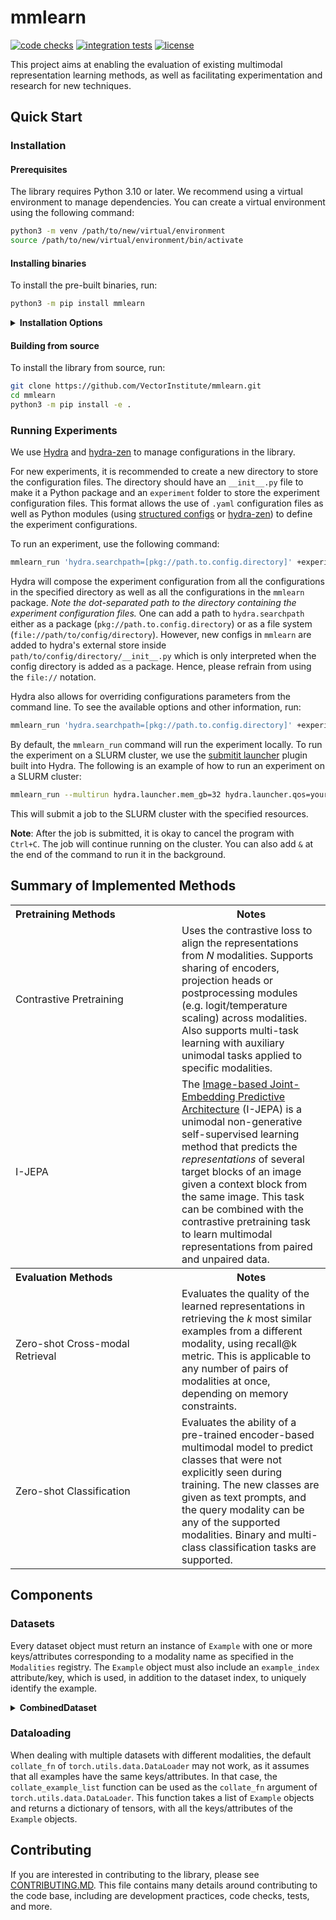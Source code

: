 # mmlearn
[![code checks](https://github.com/VectorInstitute/mmlearn/actions/workflows/code_checks.yml/badge.svg)](https://github.com/VectorInstitute/mmlearn/actions/workflows/code_checks.yml)
[![integration tests](https://github.com/VectorInstitute/mmlearn/actions/workflows/integration_tests.yml/badge.svg)](https://github.com/VectorInstitute/mmlearn/actions/workflows/integration_tests.yml)
[![license](https://img.shields.io/github/license/VectorInstitute/mmlearn.svg)](https://github.com/VectorInstitute/mmlearn/blob/main/LICENSE)

This project aims at enabling the evaluation of existing multimodal representation learning methods, as well as facilitating
experimentation and research for new techniques.

## Quick Start
### Installation
#### Prerequisites
The library requires Python 3.10 or later. We recommend using a virtual environment to manage dependencies. You can create
a virtual environment using the following command:
```bash
python3 -m venv /path/to/new/virtual/environment
source /path/to/new/virtual/environment/bin/activate
```

#### Installing binaries
To install the pre-built binaries, run:
```bash
python3 -m pip install mmlearn
```

<details>
<summary><b>Installation Options</b></summary>
You can install optional dependencies to enable additional features. Use one or more of the pip extras listed below to
install the desired dependencies.

<table>
<tr>
<th style="text-align: left; width: 150px"> pip extra </th>
<th style="text-align: center"> Dependencies </th>
<th style="text-align: center"> Notes </th>
</tr>

<tr>
<td>
vision
</td>
<td>
"torchvision", "opencv-python", "timm"
</td>
<td>
Enables image processing and vision tasks.
</td>
</tr>

<tr>
<td>
audio
</td>
<td>
"torchaudio"
</td>
<td>
Enables audio processing and tasks.
</td>
</tr>

<tr>
<td>
peft
</td>
<td>
"peft"
</td>
<td>
Uses the <a href=https://huggingface.co/docs/peft/index>PEFT</a> library to enable parameter-efficient fine-tuning.
</td>
</tr>

</table>

For example, to install the library with the `vision` and `audio` extras, run:
```bash
python3 -m pip install mmlearn[vision,audio]
```

</details>

#### Building from source
To install the library from source, run:

```bash
git clone https://github.com/VectorInstitute/mmlearn.git
cd mmlearn
python3 -m pip install -e .
```

### Running Experiments
We use [Hydra](https://hydra.cc/docs/intro/) and [hydra-zen](https://mit-ll-responsible-ai.github.io/hydra-zen/) to manage configurations
in the library.

For new experiments, it is recommended to create a new directory to store the configuration files. The directory should
have an `__init__.py` file to make it a Python package and an `experiment` folder to store the experiment configuration files.
This format allows the use of `.yaml` configuration files as well as Python modules (using [structured configs](https://hydra.cc/docs/tutorials/structured_config/intro/) or [hydra-zen](https://mit-ll-responsible-ai.github.io/hydra-zen/)) to define the experiment configurations.

To run an experiment, use the following command:
```bash
mmlearn_run 'hydra.searchpath=[pkg://path.to.config.directory]' +experiment=<name_of_experiment_yaml_file> experiment=your_experiment_name
```
Hydra will compose the experiment configuration from all the configurations in the specified directory as well as all the
configurations in the `mmlearn` package. *Note the dot-separated path to the directory containing the experiment configuration
files.*
One can add a path to `hydra.searchpath` either as a package (`pkg://path.to.config.directory`) or as a file system
(`file://path/to/config/directory`). However, new configs in `mmlearn` are added to hydra's external store inside
`path/to/config/directory/__init__.py` which is only interpreted when the config directory is added as a package.
Hence, please refrain from using the `file://` notation.

Hydra also allows for overriding configurations parameters from the command line. To see the available options and other information, run:
```bash
mmlearn_run 'hydra.searchpath=[pkg://path.to.config.directory]' +experiment=<name_of_experiment_yaml_file> --help
```

By default, the `mmlearn_run` command will run the experiment locally. To run the experiment on a SLURM cluster, we use
the [submitit launcher](https://hydra.cc/docs/plugins/submitit_launcher/) plugin built into Hydra. The following is an example
of how to run an experiment on a SLURM cluster:
```bash
mmlearn_run --multirun hydra.launcher.mem_gb=32 hydra.launcher.qos=your_qos hydra.launcher.partition=your_partition hydra.launcher.gres=gpu:4 hydra.launcher.cpus_per_task=8 hydra.launcher.tasks_per_node=4 hydra.launcher.nodes=1 hydra.launcher.stderr_to_stdout=true hydra.launcher.timeout_min=60 '+hydra.launcher.additional_parameters={export: ALL}' 'hydra.searchpath=[pkg://path.to.config.directory]' +experiment=<name_of_experiment_yaml_file> experiment=your_experiment_name
```
This will submit a job to the SLURM cluster with the specified resources.

**Note**: After the job is submitted, it is okay to cancel the program with `Ctrl+C`. The job will continue running on
the cluster. You can also add `&` at the end of the command to run it in the background.


## Summary of Implemented Methods
<table>
<tr>
<th style="text-align: left; width: 250px"> Pretraining Methods </th>
<th style="text-align: center"> Notes </th>
</tr>
<tr>
<td>

Contrastive Pretraining
</td>
<td>
Uses the contrastive loss to align the representations from <i>N</i> modalities. Supports sharing of encoders, projection heads
or postprocessing modules (e.g. logit/temperature scaling) across modalities. Also supports multi-task learning with auxiliary
unimodal tasks applied to specific modalities.
</td>
</tr>
<tr>
<td>

I-JEPA
</td>
<td>
The <a href=https://arxiv.org/pdf/2301.08243>Image-based Joint-Embedding Predictive Architecture</a> (I-JEPA) is a unimodal non-generative
self-supervised learning method that predicts the <i>representations</i> of several target blocks of an image given a context block
from the same image. This task can be combined with the contrastive pretraining task to learn multimodal representations from
paired and unpaired data.
</td>
</tr>
<tr>
<th style="text-align: left; width: 250px"> Evaluation Methods </th>
<th style="text-align: center"> Notes </th>
</tr>
<tr>
<td>

Zero-shot Cross-modal Retrieval
</td>
<td>
Evaluates the quality of the learned representations in retrieving the <i>k</i> most similar examples from a different modality,
using recall@k metric. This is applicable to any number of pairs of modalities at once, depending on memory constraints.
</td>
</tr>
<tr>
<td>

Zero-shot Classification
</td>
<td>
Evaluates the ability of a pre-trained encoder-based multimodal model to predict classes that were not explicitly seen
during training. The new classes are given as text prompts, and the query modality can be any of the supported modalities.
Binary and multi-class classification tasks are supported.
</td>
</tr>
</table>

## Components
### Datasets
Every dataset object must return an instance of `Example` with one or more keys/attributes corresponding to a modality name
as specified in the `Modalities` registry. The `Example` object must also include an `example_index` attribute/key, which
is used, in addition to the dataset index, to uniquely identify the example.

<details>
<summary><b>CombinedDataset</b></summary>

The `CombinedDataset` object is used to combine multiple datasets into one. It accepts an iterable of `torch.utils.data.Dataset`
and/or `torch.utils.data.IterableDataset` objects and returns an `Example` object from one of the datasets, given an index.
Conceptually, the `CombinedDataset` object is a concatenation of the datasets in the input iterable, so the given index
can be mapped to a specific dataset based on the size of the datasets. As iterable-style datasets do not support random access,
the examples from these datasets are returned in order as they are iterated over.

The `CombinedDataset` object also adds a `dataset_index` attribute to the `Example` object, corresponding to the index of
the dataset in the input iterable. Every example returned by the `CombinedDataset` will have an `example_ids` attribute,
which is instance of `Example` containing the same keys/attributes as the original example, with the exception of the
`example_index` and `dataset_index` attributes, with values being a tensor of the `dataset_index` and `example_index`.
</details>

### Dataloading
When dealing with multiple datasets with different modalities, the default `collate_fn` of `torch.utils.data.DataLoader`
may not work, as it assumes that all examples have the same keys/attributes. In that case, the `collate_example_list`
function can be used as the `collate_fn` argument of `torch.utils.data.DataLoader`. This function takes a list of `Example`
objects and returns a dictionary of tensors, with all the keys/attributes of the `Example` objects.

## Contributing

If you are interested in contributing to the library, please see [CONTRIBUTING.MD](CONTRIBUTING.MD). This file contains
many details around contributing to the code base, including are development practices, code checks, tests, and more.
